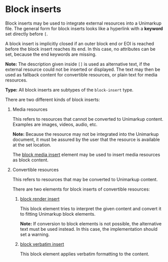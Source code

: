 # Block inserts

Block inserts may be used to integrate external resources into a Unimarkup file.
The general form for block inserts looks like a hyperlink with a **keyword** set directly before `[`.

A block insert is implicitly closed if an outer block end or EOI is reached before the block insert reaches its end.
In this case, no attributes can be set, because the end keywords are missing.

**Note:** The description given inside `[]` is used as alternative text, if the external resource could not be inserted or displayed.
The text may then be used as fallback content for convertible resources, or plain text for media resources.

**Type:** All block inserts are subtypes of the `block-insert` type.

There are two different kinds of block inserts:

1. Media resources

   This refers to resources that cannot be converted to Unimarkup content.
   Examples are images, videos, audio, etc.

   **Note:** Because the resource may not be integrated into the Unimarkup document, it must be assured by the user that the resource is available at the set location.

   The [block media insert](/markup/blocks/inserts/media-block-insert.md) element may be used to insert media resources as block content.

2. Convertible resources

   This refers to resources that may be converted to Unimarkup content.

   There are two elements for block inserts of convertible resources:

   1. [block render insert](/markup/blocks/inserts/render-block-insert.md)

      This block element tries to interpret the given content and convert it to fitting Unimarkup block elements.

      **Note:** If conversion to block elements is not possible, the alternative text must be used instead. In this case, the implementation should set a warning.

   2. [block verbatim insert](/markup/blocks/inserts/verbatim-block-insert.md)

      This block element applies verbatim formatting to the content.
